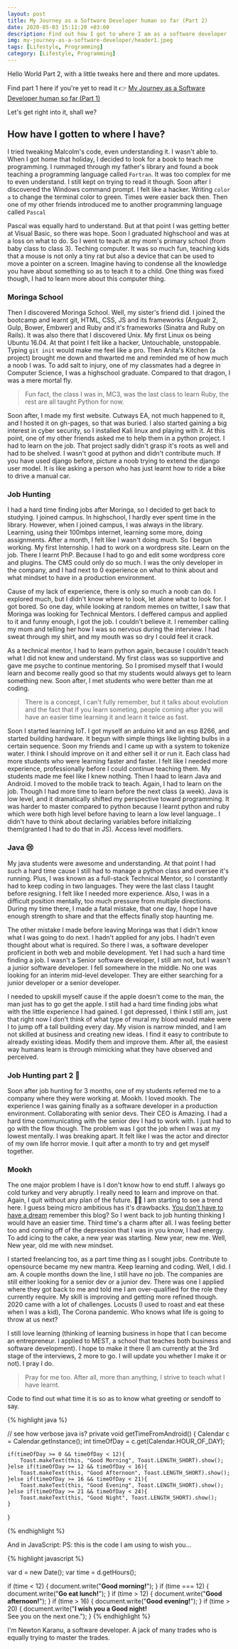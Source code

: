 ```yaml
---
layout: post
title: My Journey as a Software Developer human so far (Part 2)
date: 2020-05-03 15:11:20 +03:00
description: Find out how I got to where I am as a software developer
img: my-journey-as-a-software-developer/header1.jpeg
tags: [Lifestyle, Programming]
category: [Lifestyle, Programming]
---
```

Hello World Part 2, with a little tweaks here and there and more updates.

Find part 1 here if you're yet to read it 👉 [My Journey as a Software Developer human so far (Part 1)](https://newtonkaranu.me/blog/my-journey-as-a-software-developer/#why-am-i-a-software-developer)

Let's get right into it, shall we?

## How have I gotten to where I have?
I tried tweaking Malcolm's code, even understanding it. I wasn't able to. When I got home that holiday, I decided to look for a book to teach me programming. 
I rummaged through my father's library and found a book teaching a programming language called `Fortran`. It was too complex for me to even understand. 
I still kept on trying to read it though. Soon after I discovered the Windows command prompt. I felt like a hacker. Writing `color a` to change the terminal color to green. 
Times were easier back then. Then one of my other friends introduced me to another programming language called `Pascal`

Pascal was equally hard to understand. But at that point I was getting better at Visual Basic, so there was hope. Soon I graduated highschool and was at a loss on what to do.
So I went to teach at my mom's primary school (from baby class to class 3). Teching computer. 
It was so much fun, teaching kids that a mouse is not only a tiny rat but also a device that can be used to move a pointer on a screen.
Imagine having to condense all the knowledge you have about something so as to teach it to a child. One thing was fixed though, I had to learn more about this computer thing.

### Moringa School
Then I discovered Moringa School. Well, my sister's friend did. 
I joined the bootcamp and learnt git, HTML, CSS, JS and its frameworks (Angualr 2, Gulp, Bower, Embwer) and Ruby and it's frameworks (Sinatra and Ruby on Rails). 
It was also there that I discovered Unix. My first Linux os being Ubuntu 16.04. At that point I felt like a hacker, Untouchable, unstoppable. Typing `git init` would make me feel like a pro.
Then Anita's Kitchen (a project) brought me down and thwarted me and reminded me of how much a noob I was. 
To add salt to injury, one of my classmates had a degree in Computer Science, I was a highschool graduate. Compared to that dragon, I was a mere mortal fly.

> Fun fact, the class I was in, MC3, was the last class to learn Ruby, the rest are all taught Python for now.

Soon after, I made my first website. Cutways EA, not much happened to it, and I hosted it on gh-pages, so that was buried. 
I also started gaining a big interest in cyber security, so I installed Kali linux and playing with it. At this point, one of my other friends asked me to help them in a python project.
I had to learn on the job. That project sadly didn't grasp it's roots as well and had to be shelved. I wasn't good at python and didn't contribute much. 
If you have used django before, picture a noob trying to extend the django user model. It is like asking a person who has just learnt how to ride a bike to drive a manual car.

### Job Hunting
I had a hard time finding jobs after Moringa, so I decided to get back to studying. I joined campus. In highschool, I hardly ever spent time in the library.
However, when I joined campus, I was always in the library. Learning, using their 100mbps internet, learning some more, doing assignments.
After a month, I felt like I wasn't doing much. So I begun working. My first Internship. I had to work on a wordpress site. Learn on the job.
There I learnt PhP. Because I had to go and edit some wordpress core and plugins. The CMS could only do so much. I was the only developer in the company, and I had next to 0 experience on what to think about and what mindset to have in a production environment.

Cause of my lack of experience, there is only so much a noob can do. I explored much, but I didn't know where to look, let alone what to look for. I got bored. 
So one day, while looking at random memes on twitter, I saw that Moringa was looking for Technical Mentors. I deffered campus and applied to it and funny enough, I got the job.
I couldn't believe it. I remember calling my mom and telling her how I was so nervous during the interview. I had sweat through my shirt, and my mouth was so dry I could feel it crack.

As a technical mentor, I had to learn python again, because I couldn't teach what I did not know and understand. My first class was so supportive and gave me psyche to continue mentoring.
So I promised myself that I would learn and become really good so that my students would always get to learn something new.
Soon after, I met students who were better than me at coding. 

> There is a concept, I can't fully remember, but it talks about evolution and the fact that if you learn someting, people coming after you will have an easier time learning it and learn it twice as fast.

Soon I started learning IoT. I got myself an arduino kit and an esp 8266, and started building hardware. 
It begun with simple things like lighting bulbs in a certain sequence. Soon my friends and I came up with a system to tokenize water. I think I should improve on it and either sell it or run it.
Each class had more students who were learning faster and faster. I felt like I needed more experience, professionally before I could continue teaching them. My students made me feel like I knew nothing.
Then I haad to learn Java and Android. I moved to the mobile track to teach. Again, I had to learn on the job. Though I had more time to learn before the next class (a week). 
Java is low level, and it dramatically shifted my perspective toward programming. It was harder to master compared to python because I learnt python and ruby which were both high level before having to learn a low level language.. 
I didn't have to think about declaring variables before initializing them(granted I had to do that in JS). Access level modifiers.

### Java 😢
My java students were awesome and understanding. At that point I had such a hard time cause I still had to manage a python class and oversee it's running. 
Plus, I was known as a full-stack Technical Mentor, so I constantly had to keep coding in two languages. They were the last class I taught before resigning. 
I felt like I needed more experience. Also, I was in a difficult position mentally, too much pressure from multiple directions.
During my time there, I made a fatal mistake, that one day, I hope I have enough strength to share and that the effects finally stop haunting me.

The other mistake I made before leaving Moringa was that I didn't know what I was going to do next. I hadn't applied for any jobs. I hadn't even thought about what is required.
So there I was, a software developer proficient in both web and mobile development. Yet I had such a hard time finding a job.
I wasn't a Senior software developer, I still am not, but I wasn't a junior software developer. I fell somewhere in the middle. No one was looking for an interim mid-level developer. 
They are either searching for a junior developer or a senior developer.

I needed to upskill myself cause if the apple doesn't come to the man, the man just has to go get the apple. 
I still had a hard time finding jobs what with the little experience I had gained. I got depressed, 
I think I still am, just that right now I don't think of what type of mural my blood would make were I to jump off a tall building every day.
My vision is narrow minded, and I am not skilled at business and creating new ideas. I find it easy to contribute to already existing ideas. Modify them and improve them.
After all, the easiest way humans learn is through mimicking what they have observed and perceived.  

### Job Hunting part 2 🥺
Soon after job hunting for 3 months, one of my students referred me to a company where they were working at. Mookh. I loved mookh.
The experience I was gaining finally as a software developer in a production environment. Collaborating with senior devs. Their CEO is Amazing.
I had a hard time communicating with the senior dev I had to work with. I just had to go with the flow though. The problem was I got the job when I was at my lowest mentally. 
I was breaking apart. It felt like I was the actor and director of my own life horror movie. I quit after a month to try and get myself together.

### Mookh
The one major problem I have is I don't know how to end stuff. I always go cold turkey and very abruptly. I really need to learn and improve on that.
Again, I quit without any plan of the future. 🤔🤔 I am starting to see a trend here. I guess being micro ambitious has it's drawbacks. [You don't have to have a dream](https://newtonkaranu.me/blog/keep-it-simple/) remember this blog?
So I went back to job hunting thinking I would have an easier time. Third time's a charm after all. I was feeling better too and coming off of the depression that I was in you know, I had energy.
To add icing to the cake, a new year was starting. New year, new me. Well, New year, old me with new mindset.

I started freelancing too, as a part time thing as I sought jobs. Contribute to opensource became my new mantra. Keep learning and coding.
Well, I did. I am. A couple months down the line, I still have no job. The companies are still either looking for a senior dev or a junior dev. 
There was one I applied where they got back to me and told me I am over-qualified for the role they currently require. 
My skill is improving and getting more refined though. 2020 came with a lot of challenges. Locusts (I used to roast and eat these when I was a kid), The Corona pandemic.
Who knows what life is going to throw at us next?

I still love learning (thinking of learning business in hope that I can become an entrepreneur. I applied to MEST, a school that teaches both business and software development). 
I hope to make it there (I am currently at the 3rd stage of the interviews, 2 more to go. I will update you whether I make it or not). I pray I do.

> Pray for me too. After all, more than anything, I strive to teach what I have learnt.

Code to find out what time it is so as to know what greeting or sendoff to say.

{% highlight java %}

// see how verbose java is?
private void getTimeFromAndroid() {
    Calendar c = Calendar.getInstance();
    int timeOfDay = c.get(Calendar.HOUR_OF_DAY);
    
    if(timeOfDay >= 0 && timeOfDay < 12){
        Toast.makeText(this, "Good Morning", Toast.LENGTH_SHORT).show();        
    }else if(timeOfDay >= 12 && timeOfDay < 16){
        Toast.makeText(this, "Good Afternoon", Toast.LENGTH_SHORT).show();
    }else if(timeOfDay >= 16 && timeOfDay < 21){
        Toast.makeText(this, "Good Evening", Toast.LENGTH_SHORT).show();
    }else if(timeOfDay >= 21 && timeOfDay < 24){
        Toast.makeText(this, "Good Night", Toast.LENGTH_SHORT).show();
    }
}

{% endhighlight %}

And in JavaScript:
PS: this is the code I am using to wish you...

{% highlight javascript %}

var d = new Date();
var time = d.getHours();

if (time < 12) {
  document.write("<b>Good morning!</b>");
}
if (time === 12) {
  document.write("<b>Go eat lunch!</b>");
}
if (time > 12) {
  document.write("<b>Good afternoon!</b>");
}
if (time > 16) {
  document.write("<b>Good evening!</b>");
}
if (time > 20) {
  document.write("<b>I wish you a Good night!</b> <br /> See you on the next one.");
}
{% endhighlight %}


I'm Newton Karanu, a software developer. A jack of many trades who is equally trying to master the trades. 

<script type='text/javascript'>
var d = new Date();
var time = d.getHours();

if (time < 12) {
  document.write("<b>I wish you a Good morning!</b> <br /> See you on the next one.");
}
if (time > 12) {
  document.write("<b>I wish you a Good afternoon!</b> <br /> See you on the next one.");
}
if (time === 12) {
  document.write("<b> I wish you a Lovely Lunch!</b> <br /> See you on the next one.");
}
if (time > 16) {
  document.write("<b>I wish you a Good evening!</b> <br /> See you on the next one.");
}
if (time > 20) {
  document.write("<b>I wish you a Good night!</b> <br /> See you on the next one.");
}
</script>

